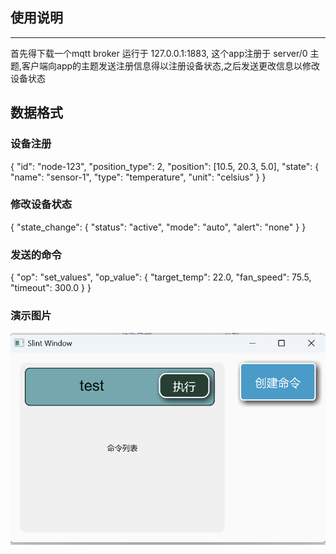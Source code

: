 ## 使用说明
---
首先得下载一个mqtt broker 运行于 127.0.0.1:1883, 这个app注册于 server/0 主题,客户端向app的主题发送注册信息得以注册设备状态,之后发送更改信息以修改设备状态
## 数据格式
### 设备注册
{
  "id": "node-123",
  "position_type": 2,
  "position": [10.5, 20.3, 5.0],
  "state": {
    "name": "sensor-1",
    "type": "temperature",
    "unit": "celsius"
  }
}
### 修改设备状态
{
  "state_change": {
    "status": "active",
    "mode": "auto",
    "alert": "none"
  }
}
### 发送的命令
{
  "op": "set_values",
  "op_value": {
    "target_temp": 22.0,
    "fan_speed": 75.5,
    "timeout": 300.0
  }
}
### 演示图片
![](show.png)
